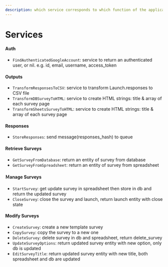 ```yaml
---
description: which service corresponds to which function of the application?
---
```


# Services

#### Auth

* `FindAuthenticatedGoogleAccount`: service to return an authenticated user, or nil. e.g. id, email, username, access_token

#### Outputs

* `TransformResponsesToCSV`: service to transform Launch.responses to CSV file
* `TransformDBSurveyToHTML`: service to create HTML strings: title & array of each survey page
* `TransformSheetsSurveyToHTML`: service to create HTML strings: title & array of each survey page

#### Responses

* `StoreResponses`: send message(responses_hash) to queue

#### Retrieve Surveys

* `GetSurveyFromDatabase`: return an entity of survey from database
* `GetSurveyFromSpreadsheet`: return an entity of survey from spreadsheet

#### Ｍanage Surveys

* `StartSurvey`: get update survey in spreadsheet then store in db and return the updated survey
* `CloseSurvey`: close the survey and launch, return launch entity with close state

#### Modify Surveys

* `CreateSurvey`: create a new template survey
* `CopySurvey`: copy the survey to a new one
* `DeleteSurvey`: delete survey in db and spreadsheet, return delete_survey
* `UpdateSurveyOptions`: return updated survey entity with new option, only db is updated
* `EditSurveyTitle`: return updated survey entity with new title, both spreadsheet and db are updated
